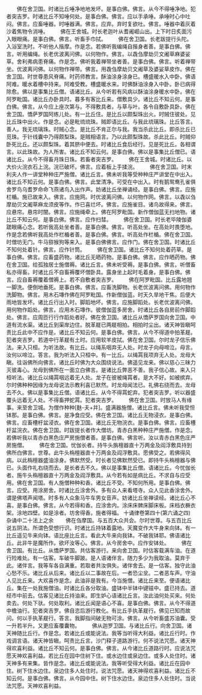 <!-- { "loadSidebar": true } -->
　　佛在舍卫国。时诸比丘唾净地地发坏。是事白佛。佛言。从今不得唾净地。犯者突吉罗。时诸比丘不知唾何处。是事白佛。佛言。应以手承唾。承唾时心中吐闷。佛言。应畜唾器。时唾器满。佛言。应弃。弃时复欲吐。佛言。唾器中着灰着沙着焦物令消唾。
　　佛在王舍城。时长老迦叶从耆阇崛山出。上下时日炙面污入眼眼痛。是事白佛。佛言。听畜手巾拭。
　　佛在舍卫国。长老跋提行头陀。入浴室洗时。不听他人揩摩。作是念。若佛听我编绳自揩身者善。是事白佛。佛言。听用编绳。长老优波离问佛。以何物作。佛言。以毳刍摩劫贝文阇草麻婆娑草。舍利弗病患脊痛。作是念。佛听我着禅带坐者善。是事白佛。佛言。听着禅带坐。优波离问佛。以何物作禅带。佛言。用毳刍摩劫贝文阇草及婆娑草皮作。佛在舍卫国。时世尊患风脊痛。时药师教言。酥油涂身涂身已。槽盛暖水入中卧。佛语阿难。暖水着槽中持来。阿难受教。槽盛暖水来。时佛酥油涂身入中卧。卧已病得除愈。佛以是事集比丘僧。语诸比丘。从今听若有风病以酥油涂身暖水中卧。佛在阿罗毗国。诸比丘办卧具时。暮多有客比丘来。僧敷具少。诸比丘不知云何。是事白佛。佛言。从今应上座次第与。不得敷具者。与草与叶。各令自敷卧具卧。佛在舍卫国。憍萨罗国阿练儿处。有一比丘住。是比丘以颇梨珠出火。时贼住彼处。见比丘珠中出火。作是念。必是毗琉琉珠。贼即语比丘。与我此琉璃珠。比丘答言。善人。我无琉璃珠。时贼心念。是比丘不肯正尔与我。我当杀此比丘。即杀比丘已觅珠。于针线囊中乃得颇梨珠。是贼相语言。乃以此颇梨珠故。杀此比丘。时贼仰卧死比丘。还以颇梨珠。着其脐中便去。时诸比丘食后经行。见是死比丘。各相谓言。以此珠故。为人所害。诸比丘不知云何。是事白佛。佛以是事集比丘僧已。语诸比丘。从今不得畜月珠日珠。若畜者突吉罗。
　　佛在王舍城。时诸比丘。以大价火浣衣石上浣。浣已破坏。佛言。应着板上手揉浣。
　　佛在舍卫国。时末利夫人作一讲堂种种庄严施僧。诸比丘言。佛未听我等受种种庄严讲堂在中出入。诸比丘不知云何。是事白佛。佛言。此堂清净。可受在中出入。时有鹅鸳鸯孔雀俱舍罗鸟乌耆罗命命飞燕诸鸟入出作声。妨诸比丘坐禅诵经。是事白佛。佛言。应施栏楯。施已故来入。佛言。应施网。时优波离问佛。以何物作网。佛言。以毳以刍摩劫贝文阇草麻龙须皮等作。作已喜烂坏。佛言。应施雀目。诸鸟故得来。佛言。应悬帘。悬帘时闇。佛言。应施绳牵上。佛在阿罗毗国。新作僧伽蓝无扫地物。诸比丘不知云何。是事白佛。佛言。应作扫彗。
　　佛在舍卫国。时长老毕陵伽婆蹉眼痛心念。若听我高处坐者善。是事白佛。佛言。听高处坐。在高处时畏堕地。作是念若佛听我高处作栏楯者善。是事白佛。佛言。听高处作栏楯。佛在舍卫国。时僧坊无门。牛马猕猴狗等来入。是事白佛佛言。应作门。佛在舍卫国。时诸比丘不知何处着针。佛言。应作针筒。
　　佛在舍卫国。诸比丘不知何处着药草。是事白佛。佛言。应畜盛药物。诸比丘无晒药物。是事白佛。佛言。应作晒药物。佛在舍卫国。给孤独居士施僧褥。诸比丘言。佛未听受褥。是事白佛。佛言。听僧畜私亦得畜。时诸比丘不自畜褥覆坏僧卧具。露身坐上起时毛着身。是事白佛。佛言。应自畜褥覆着僧褥上。若不自敷者突吉罗。
　　佛在阿罗毗国。比丘露地翘一脚洗。便倒地垂死。是事白佛。佛言。应畜洗脚物。长老优波离问佛。用何物作洗脚物。佛言。用木石塼作佛在阿罗毗国。作新僧伽蓝。时天久旱地干焦。后便大雨地皆发坏。诸比丘行出入时。脚蹈地坏。佛言。应施脚蹈处。长老优波离问佛。用何物作蹈处。佛言。应用木石塼作。彼僧伽蓝多房舍。时诸比丘各自房前作脚蹈处。佛言。应周匝行行作蹈处者好。佛在舍卫国。诸比丘从憍萨罗国向舍卫国。中道有流水渠。诸比丘到渠岸边住。脱革屣已两屣相拍。相拍时尘出。诸天神皆瞋呵责比丘此中不应作是。诸比丘不知云何。是事白佛。佛言。从今不得道中拍革屣。犯者突吉罗。若道中行革屣有土时。应用软羊皮拭。佛在舍卫国。尔时龙子信乐佛法。来入只桓。为听法故。有比丘。以绳系咽弃无人处。时龙子向母啼泣。母言。汝何以啼泣。答言。我为听法入只桓中。有一比丘。以绳罥我项弃无人处。龙母大瞋。往诣佛所向佛言。诸比丘时佛为大众围绕说法。佛遥见龙来。佛以慈心三昧力灭彼毒心。龙母到佛所在一面立白佛言。是诸比丘弊恶不善。我子信心故。来入只桓听法。诸比丘以绳罥咽远着无人处。龙子在彼被绳罥者。是大不好。如被摈弃。尔时佛种种因缘为龙母说法示教利喜已默然。时龙母闻法已。礼佛右绕而去。龙母去不久。佛以是事集比丘僧。语诸比丘。从今不得罥蛇弃。犯者突吉罗。听以器盛覆头远着无人处。不得畜押蛇罥。犯者突吉罗。
　　佛在舍卫国。时放马人有缘事。来至舍卫城。为僧作种种[麩-夫+并]。盛满器施僧。诸比丘言。佛未听我受怛钵那。是事白佛。佛言。是净食应受。佛在舍卫国。诸比丘无物浸衣。是事白佛。佛言。应畜槽杅盆浸衣。佛在舍卫国。诸比丘无物浣衣。是事白佛。佛言。应畜槽杅盆浣衣。佛在舍卫国。时跋提长者作大僧坊。青赤白黑种种庄严施僧。作是念。若佛听我以青赤白黑色庄严房施僧者善。是事白佛。佛言听。汝以青赤白黑色庄严房施僧。
　　佛在舍卫国。忧伽长者。持牛头旃檀器直十万两金及阎浮敷具持到佛所白佛言。世尊。此牛头栴檀器直十万两金及阎浮敷具。愿佛受之。若佛得风病。以此栴檀器盛油涂身。佛默然受。时长者见佛默然受已。即持牛头栴檀器与佛已。头面作礼右绕而去。是长者去不久。佛以是事集比丘僧。语诸比丘。今忧伽长者。施牛头栴檀器直十万两金及阎浮敷具。从今若有如是病比丘。不求自与应受用。佛在舍卫国。有人施僧种种和香。诸比丘不受。不知何所用。是事白佛。佛言。应受。用涂房舍。时诸比丘涂舍外。多有众人来看塔寺。众人见此香涂舍外。谓是佛塔声闻塔。时多有人众象马牛车男女音声。妨诸比丘坐禅读经。诸比丘心不喜。是事白佛。佛言。从今若得和香。应涂舍内。涂床床髀床脚床板。床档衣橛衣架。涂地四壁。如是涂者。坊舍得香。施者得福。
十诵律卷第四十(第六诵之四)
杂诵中二十法上之余
　　佛在刍摩国。与五百大众共会。尔时世尊。与五百比丘说五阴法。所谓色受想行识。时诸比丘持钵着露地。天魔变作大牛身来向钵。有一比丘遥见牛来向钵。语比座比丘言。看此大牛来向我钵。不破我钵耶。佛语诸比丘。此非牛是魔所作。欲坏汝等心。佛言。从今房舍中。应作安钵处。
　　佛在舍卫国。有比丘。从憍萨罗国。共估客游行。来向舍卫国。时估客载满车油。在道行险难处。有一估客。车破牛脚跛。是人语诸伴言。随力多少为我取油。莫弃于此。诸伴言。我等车各自满重。若取者共汝俱失。诸伴舍去。是一估客。独守此油心愁不乐。诸比丘从后来。诸比丘以二事故在后。一者恐尘坌。二者恶车声。守油人见比丘来。大欢喜作是念。此油非是我有。今当施僧。诸比丘来至。便语诸比丘。集在一处我施僧油。时诸比丘各分取油。盛钵中半钵中键镃中。盛已持去。道经市中前去。估客见诸比丘持油来。即生妒心语诸比丘言。汝此油何处买来。何处卖去。何处下驮。何处取利。诸比丘闻是语心不喜。是事白佛。佛言。从今不得道中檐油行。犯者突吉罗。佛自恣后游行教化。有比丘手执革屣行。佛见已知而故问。何以手执革屣行。答言。我脚指间破无物可涂。佛言。从今听畜盛苏油囊。受一升若半升。又更应畜覆囊物。
　　佛从迦罗卫国。与诸比丘行。向舍卫国。诸天神随比丘行。作是念。若诸比丘或能说法。我等当听得大利益。诸比丘行时。作戏调言语。诸天神皆瞋。呵责比丘言。沙门释子道路游行。何不说法咒愿。诸天神得欢喜利益。诸比丘不知云何。是事白佛。佛言。从今诸比丘道路行时。应说法咒愿天神欢喜利益。若比丘在园中住树下住。或水边住或泉边住。或多人处住时。诸天神多有来集。皆作是念。诸比丘或能说法。我等听受得大利益。诸比丘在园中住。树下住水边住。泉边住多人处住时。说法咒愿。诸天神得欢喜利益。诸比丘不知云何。是事白佛。佛言。从今园中住。树下住水边住。泉边住多人处住时。当说法咒愿。天神欢喜利益。
